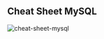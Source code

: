 ## Cheat Sheet MySQL
![cheat-sheet-mysql](https://user-images.githubusercontent.com/81552476/168579851-82f974d0-0774-4eb4-803b-1b5078be28de.png)

